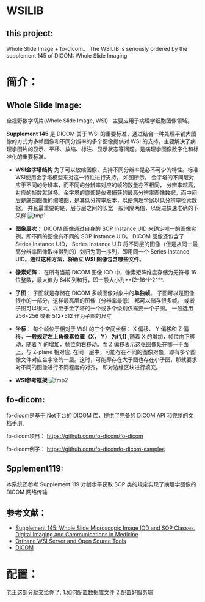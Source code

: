 WSILIB
=======
this project:
------
Whole Slide Image + fo-dicom。
The WSILIB is seriously ordered by the supplement 145 of DICOM: Whole Slide Imaging

简介：
====
Whole Slide Image:
------
全视野数字切片(Whole Slide Image, WSI） 主要应用于病理学细胞图像领域。

**Supplement 145** 是 DICOM 关于 WSI 的重要标准，通过结合一种处理平铺大图像的方式为多帧图像和不同分辨率的多个图像提供对 WSI 的支持。主要解决了病理学图片的显示、平移、放缩、标注、显示状态等问题。是病理学图像数字化和标准化的重要标准。
+ **WSI金字塔结构**
  为了可以放缩图像，支持不同分辨率是必不可少的特性。标准 WSI使用金字塔模型来对这一特性进行支持。
  如图所示。 金字塔的不同层对应于不同的分辨率，而不同的分辨率对应的帧的数量亦不相同， 分辨率越高，对应的帧数就越多。金字塔的底部是仪器捕获的最高分辨率图像数据，而中间层是底部图像的缩略图，是其低分辨率版本，以便病理学家以低分辨率检索数据。 并且最重要的是，层与层之间的长宽一般间隔两倍，以促进快速准确的下采样
![tmp1](https://github.com/Wa-Ma/WSILIB/tree/master/introduction%20images/金字塔结构.png)


+ **图像层次**：
DICOM 图像通过自身的 SOP Instance UID 来确定唯一的图像实例，即不同的图像有不同的 SOP Instance UID。
DICOM 图像还包含了 Series Instance UID， Series Instance UID 将不同层的图像（但是从同一最高分辨率图像取样得到的）划归为同一序列，即用同一个 Series Instance UID。**通过这种方法，将确立 WSI 图像包含哪些文件**。

+ **像素矩阵**：
在所有当前 DICOM 图像 IOD 中，像素矩阵维度存储为无符号 16 位整数，最大值为 64K 列和行，即一般大小为**(2^16^)^2^**.

+ **子图**：
子图就是存储在 DICOM 多帧图像对象中的**单独帧**。 子图可以是图像很小的一部分，这样最高层的图像（分辨率最低） 都可以储存很多帧。 或者子图可以很大，以至于金字塔的一个或多个级别仅需要一个子图。 一般选用 256×256 或者 512×512 作为子图的尺寸

+ **坐标**：
  每个帧位于相对于 WSI 的三个空间坐标： X 偏移、 Y 偏移和 Z 偏移，**一般规定左上角像素位置（X， Y） 为(1,1)** ,随着 X 的增加，帧位向下移动，随着 Y 的增加，帧位向右移动。而 Z 偏移表示这张图像处在哪一平面上，与 Z-plane 相对应.
   在同一层中，可能存在不同的图像对象，即有多个图像文件对应金字塔的一层。这时，可能即存在大子图也存在小子图，那就要求对不同的图像进行不同程度的对齐， 即对边缘区块进行填充。
+ **WSI参考框架**
![tmp2](https://github.com/Wa-Ma/WSILIB/tree/master/introduction%20images/WSI参考框架.png)


fo-dicom:
------
fo-dicom是基于.Net平台的 DICOM 库，提供了完备的 DICOM API 和完整的文档手册。

fo-dicom项目：
https://github.com/fo-dicom/fo-dicom

fo-dicom例子：
https://github.com/fo-dicomfo-dicom-samples

Spplement119:
--------
本系统还参考 Supplement 119 对帧水平获取 SOP 类的规定实现了病理学图像的 DICOM 网络传输

参考文献：
-------
+ [Supplement 145: Whole Slide Microscopic Image IOD and SOP Classes. Digital Imaging and Communications in Medicine ](http://dicom.nema.org/Dicom/DICOMWSI/)
+ [Orthanc WSI Server and Open Source Tools](https://wsi.orthanc-server.com/orthanc/app/explorer.html)
+ [DICOM](https://www.dicomstandard.org/current/)

配置：
======
老王这部分就交给你了,
1.如何配置数据库文件
2.配置好服务端
